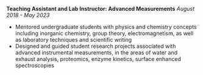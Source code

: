 **Teaching Assistant and Lab Instructor: Advanced Measurements**
*August 2018 - May 2023*

- Mentored undergraduate students with physics and chemistry concepts including inorganic chemistry, group theory, electromagnetism, as well as laboratory techniques and scientific writing
- Designed and guided student research projects associated with advanced instrumental measurements, in the areas of water and exhaust analysis, proteomics, enzyme kinetics, surface enhanced spectroscopies
